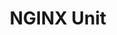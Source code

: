 ---
codehost: https://github.com/nginx/unit
logohandle: nginx_unit
sort: unit
title: NGINX Unit
website: https://unit.nginx.org/
---